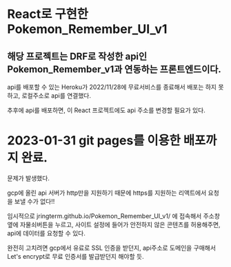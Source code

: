 # React로 구현한 Pokemon_Remember_UI_v1
## 해당 프로젝트는 DRF로 작성한 api인 Pokemon_Remember_v1과 연동하는 프론트엔드이다.

api를 배포할 수 있는 Heroku가 2022/11/28에 무료서비스를 종료해서 배포는 하지 못하고, 로컬주소로 api를 연결했다.

추후에 api를 배포하면, 이 React 프로젝트에도 api 주소를 변경할 필요가 있다.

# 2023-01-31 git pages를 이용한 배포까지 완료.

문제가 발생했다.

gcp에 올린 api 서버가 http만을 지원하기 때문에 https를 지원하는 리액트에서 요청을 보낼 수가 없다!!

임시적으로 jringterm.github.io/Pokemon_Remember_UI_v1/ 에 접속해서 주소창 옆에 자물쇠버튼을 누르고, 사이트 설정에 들어가 안전하지 않은 콘텐츠를 허용해주면, api에 데이터를 요청할 수 있다.

완전히 고치려면 gcp에서 유료로 SSL 인증을 받던지, api주소로 도메인을 구매해서 Let's encrypt로 무료 인증서를 발급받던지 해야할 듯.